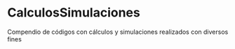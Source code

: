 # CalculosSimulaciones
Compendio de códigos con cálculos y simulaciones realizados con diversos fines

